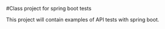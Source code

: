 #Class project for spring boot tests

This project will contain examples of API tests with spring boot.